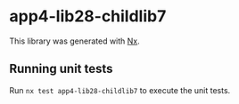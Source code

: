 # app4-lib28-childlib7

This library was generated with [Nx](https://nx.dev).

## Running unit tests

Run `nx test app4-lib28-childlib7` to execute the unit tests.
